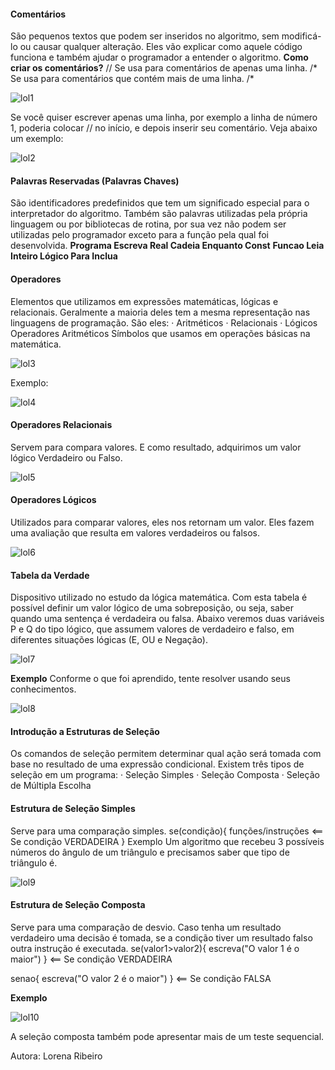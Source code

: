 ####                                                               **Comentários**

São pequenos textos que podem ser inseridos no algoritmo, sem modificá-lo ou causar
qualquer alteração. Eles vão explicar como aquele código funciona e também ajudar o
programador a entender o algoritmo.
**Como criar os comentários?**
// Se usa para comentários de apenas uma linha.
/* Se usa para comentários que contém mais de uma linha. /*

​![lol1](https://github.com/Pedrogvd/Projeto_StartLatam/blob/main/Imagens_LP/lol1.PNG)   

Se você quiser escrever apenas uma linha, por exemplo a linha de número 1, poderia colocar //
no início, e depois inserir seu comentário. Veja abaixo um exemplo:

![lol2](https://github.com/Pedrogvd/Projeto_StartLatam/blob/main/Imagens_LP/lol2.PNG)

#### **Palavras Reservadas (Palavras Chaves)**

São identificadores predefinidos que tem um significado especial para o interpretador do
algoritmo. Também são palavras utilizadas pela própria linguagem ou por bibliotecas de rotina,
por sua vez não podem ser utilizadas pelo programador exceto para a função pela qual foi
desenvolvida.
**Programa			Escreva			Real			Cadeia			Enquanto			Const**
**Funcao	            Leia          	Inteiro	     Lógico	       	 Para				  Inclua**



#### **Operadores**

Elementos que utilizamos em expressões matemáticas, lógicas e relacionais. Geralmente a
maioria deles tem a mesma representação nas linguagens de programação.
São eles:
· Aritméticos
· Relacionais
· Lógicos
Operadores Aritméticos
Símbolos que usamos em operações básicas na matemática.

![lol3](https://github.com/Pedrogvd/Projeto_StartLatam/blob/main/Imagens_LP/lol3.PNG)

Exemplo:

![lol4](https://github.com/Pedrogvd/Projeto_StartLatam/blob/main/Imagens_LP/lol4.PNG)





#### **Operadores Relacionais**

Servem para compara valores. E como resultado, adquirimos um valor lógico Verdadeiro ou
Falso.

![lol5](https://github.com/Pedrogvd/Projeto_StartLatam/blob/main/Imagens_LP/lol5.PNG)

#### **Operadores Lógicos**

Utilizados para comparar valores, eles nos retornam um valor. Eles fazem uma avaliação que
resulta em valores verdadeiros ou falsos.

![lol6](https://github.com/Pedrogvd/Projeto_StartLatam/blob/main/Imagens_LP/lol6.PNG)

#### **Tabela da Verdade**

Dispositivo utilizado no estudo da lógica matemática. Com esta tabela é possível definir um
valor lógico de uma sobreposição, ou seja, saber quando uma sentença é verdadeira ou falsa.
Abaixo veremos duas variáveis P e Q do tipo lógico, que assumem valores de verdadeiro e
falso, em diferentes situações lógicas (E, OU e Negação).

![lol7](https://github.com/Pedrogvd/Projeto_StartLatam/blob/main/Imagens_LP/lol7.PNG)

**Exemplo**
Conforme o que foi aprendido, tente resolver usando seus conhecimentos.

![lol8](https://github.com/Pedrogvd/Projeto_StartLatam/blob/main/Imagens_LP/lol8.PNG)





#### **Introdução a Estruturas de Seleção**

Os comandos de seleção permitem determinar qual ação será tomada com base no resultado
de uma expressão condicional.
Existem três tipos de seleção em um programa:
· Seleção Simples
· Seleção Composta
· Seleção de Múltipla Escolha

#### **Estrutura de Seleção Simples**

Serve para uma comparação simples.
se(condição){
funções/instruções <== Se condição VERDADEIRA
}
Exemplo
Um algoritmo que recebeu 3 possíveis números do ângulo de um triângulo e precisamos saber
que tipo de triângulo é.

![lol9](https://github.com/Pedrogvd/Projeto_StartLatam/blob/main/Imagens_LP/lol9.PNG)





#### **Estrutura de Seleção Composta**

Serve para uma comparação de desvio. Caso tenha um resultado verdadeiro uma decisão é
tomada, se a condição tiver um resultado falso outra instrução é executada.
se(valor1>valor2){
escreva("O valor 1 é o maior") } <== Se condição VERDADEIRA

senao{
escreva("O valor 2 é o maior") } <== Se condição FALSA



**Exemplo**

![lol10](https://github.com/Pedrogvd/Projeto_StartLatam/blob/main/Imagens_LP/lol10.PNG)

A seleção composta também pode apresentar mais de um teste sequencial.

Autora: Lorena Ribeiro
